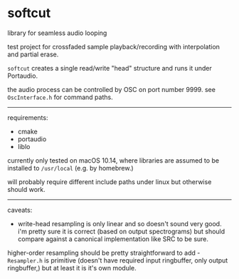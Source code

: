 # softcut
library for seamless audio looping

test project for crossfaded sample playback/recording with interpolation and partial erase.

`softcut` creates a single read/write "head" structure and runs it under Portaudio. 

the audio process can be controlled by OSC on port number 9999. see `OscInterface.h` for command paths.

---------


requirements:

- cmake
- portaudio
- liblo


currently only tested on macOS 10.14, where libraries are assumed to be installed to `/usr/local` (e.g. by homebrew.)

will probably require different include paths under linux but otherwise should work.

--------
caveats:

- write-head resampling is only linear and so doesn't sound very good. i'm pretty sure it is correct (based on output spectrograms) but should compare against a canonical implementation like SRC to be sure.

higher-order resampling should be pretty straightforward to add - `Resampler.h` is primitive (doesn't have required input ringbuffer, only output ringbuffer,) but at least it is it's own module. 
